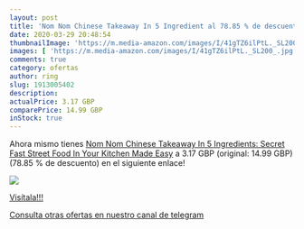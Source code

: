 ```yaml
---
layout: post
title: 'Nom Nom Chinese Takeaway In 5 Ingredient al 78.85 % de descuento'
date: 2020-03-29 20:48:54
thumbnailImage: 'https://m.media-amazon.com/images/I/41gTZ6ilPtL._SL200_.jpg'
images: [ 'https://m.media-amazon.com/images/I/41gTZ6ilPtL._SL200_.jpg' ]
comments: true
category: ofertas
author: ring
slug: 1913005402
description:
actualPrice: 3.17 GBP
comparePrice: 14.99 GBP
inStock: true
---
```


Ahora mismo tienes [Nom Nom Chinese Takeaway In 5 Ingredients: Secret Fast Street Food In Your Kitchen Made Easy](https://www.amazon.co.uk/dp/1913005402/?tag=redken01-21) a 3.17 GBP (original: 14.99 GBP) (78.85 %  de descuento) en el siguiente enlace!

[![](https://m.media-amazon.com/images/I/41gTZ6ilPtL._SL200_.jpg)](https://www.amazon.co.uk/dp/1913005402/?tag=redken01-21)

[Visítala!!!](https://www.amazon.co.uk/dp/1913005402/?tag=redken01-21)

[Consulta otras ofertas en nuestro canal de telegram](https://t.me/s/ofertas25)
